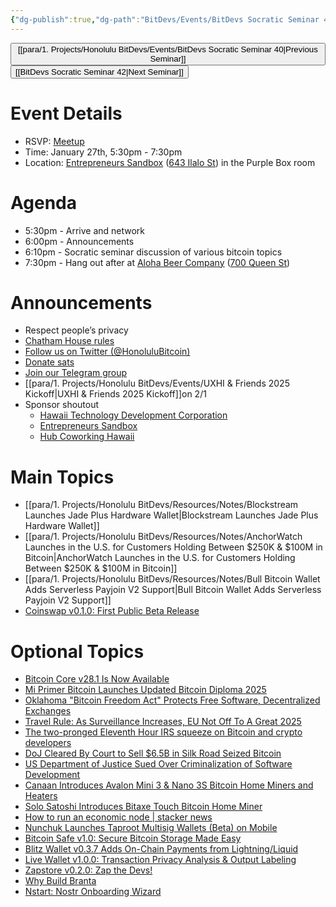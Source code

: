 ```yaml
---
{"dg-publish":true,"dg-path":"BitDevs/Events/BitDevs Socratic Seminar 41.md","permalink":"/bit-devs/events/bit-devs-socratic-seminar-41/","title":"BitDevs Socratic Seminar 41","tags":["bitdevs","bitcoin","resource","socratic-41"],"noteIcon":"3","created":"2025-01-06T19:41:23.919-10:00","updated":"2025-01-19T16:28:06.016-10:00"}
---
```




<button class="obsidian-button previous-seminar">[[para/1. Projects/Honolulu BitDevs/Events/BitDevs Socratic Seminar 40\|Previous Seminar]]</button> <button class="obsidian-button next-seminar">[[BitDevs Socratic Seminar 42\|Next Seminar]]</button>

# Event Details

- RSVP: [Meetup](https://www.meetup.com/honolulu-bitcoin/events/305472418)
- Time: January 27th, 5:30pm - 7:30pm
- Location: [Entrepreneurs Sandbox](https://sandboxhawaii.org/) ([643 Ilalo St](https://goo.gl/maps/3Zj38htV13iUn4dcA)) in the Purple Box room

# Agenda

- 5:30pm - Arrive and network  
- 6:00pm - Announcements
- 6:10pm - Socratic seminar discussion of various bitcoin topics
- 7:30pm - Hang out after at [Aloha Beer Company](https://alohabeer.com/) ([700 Queen St](https://g.co/kgs/Dw9qzS4))

# Announcements

- Respect people’s privacy
- [Chatham House rules](https://www.chathamhouse.org/about-us/chatham-house-rule)
- [Follow us on Twitter (@HonoluluBitcoin)](https://twitter.com/HonoluluBitcoin)
- [Donate sats](https://checkout.opennode.com/p/5dea6b7a-d33c-4fda-b54c-98f092814c7d)
- [Join our Telegram group](https://t.me/+Ho8M3ZAFmC5mY2Mx)
- [[para/1. Projects/Honolulu BitDevs/Events/UXHI & Friends 2025 Kickoff\|UXHI & Friends 2025 Kickoff]]on 2/1
- Sponsor shoutout
	- [Hawaii Technology Development Corporation](https://www.htdc.org/about/)
	- [Entrepreneurs Sandbox](https://sandboxhawaii.org/)
	- [Hub Coworking Hawaii](https://hubcoworkinghi.com/)

# Main Topics

- [[para/1. Projects/Honolulu BitDevs/Resources/Notes/Blockstream Launches Jade Plus Hardware Wallet\|Blockstream Launches Jade Plus Hardware Wallet]]
- [[para/1. Projects/Honolulu BitDevs/Resources/Notes/AnchorWatch Launches in the U.S. for Customers Holding Between $250K & $100M in Bitcoin\|AnchorWatch Launches in the U.S. for Customers Holding Between $250K & $100M in Bitcoin]]
- [[para/1. Projects/Honolulu BitDevs/Resources/Notes/Bull Bitcoin Wallet Adds Serverless Payjoin V2 Support\|Bull Bitcoin Wallet Adds Serverless Payjoin V2 Support]]
- [Coinswap v0.1.0: First Public Beta Release](https://www.nobsbitcoin.com/coinswap-v0-1-0/)

# Optional Topics

- [Bitcoin Core v28.1 Is Now Available](https://www.nobsbitcoin.com/bitcoin-core-v28-1/)
- [Mi Primer Bitcoin Launches Updated Bitcoin Diploma 2025](https://www.nobsbitcoin.com/mi-primer-bitcoin-launches-updated-bitcoin-diploma-2025/) 
- [Oklahoma "Bitcoin Freedom Act" Protects Free Software, Decentralized Exchanges](https://www.therage.co/oklahoma-bitcoin-bill/)
- [Travel Rule: As Surveillance Increases, EU Not Off To A Great 2025](https://www.therage.co/travel-rule-crypto-surveillance/)
- [The two-pronged Eleventh Hour IRS squeeze on Bitcoin and crypto developers](https://www.therage.co/the-biden-irss-two-pronged-2/) 
- [DoJ Cleared By Court to Sell $6.5B in Silk Road Seized Bitcoin](https://bitcoinnews.com/legal/seized-bitcoin-silk-road-doj-cleared-court/)
- [US Department of Justice Sued Over Criminalization of Software Development](https://www.nobsbitcoin.com/doj-sued-over-criminalization-of-software-development/)
- [Canaan Introduces Avalon Mini 3 & Nano 3S Bitcoin Home Miners and Heaters](https://www.nobsbitcoin.com/canaan-introduces-avalon-mini-3-nano-3s-bitcoin-home-miners-and-heaters/)
- [Solo Satoshi Introduces Bitaxe Touch Bitcoin Home Miner](https://www.nobsbitcoin.com/solo-satoshi-introduces-bitaxe-touch-bitcoin-home-miner/)
- [How to run an economic node | stacker news](https://stacker.news/items/842044)
- [Nunchuk Launches Taproot Multisig Wallets (Beta) on Mobile](https://www.nobsbitcoin.com/nunchuk-launches-taproot-multisig-wallets-beta-on-mobile/) 
- [Bitcoin Safe v1.0: Secure Bitcoin Storage Made Easy](https://www.nobsbitcoin.com/bitcoin-safe-v1-0/)
- [Blitz Wallet v0.3.7 Adds On-Chain Payments from Lightning/Liquid](https://www.nobsbitcoin.com/blitz-wallet-v0-3-7-beta/)
- [Live Wallet v1.0.0: Transaction Privacy Analysis & Output Labeling](https://www.nobsbitcoin.com/live-wallet-v1-0-0/)
- [Zapstore v0.2.0: Zap the Devs!](https://www.nobsbitcoin.com/zapstore-v0-2-0/)
- [Why Build Branta](https://www.branta.pro/blog/why-build-branta)
- [Nstart: Nostr Onboarding Wizard](https://www.nobsbitcoin.com/nstart-nostr-onboarding-wizard/)

